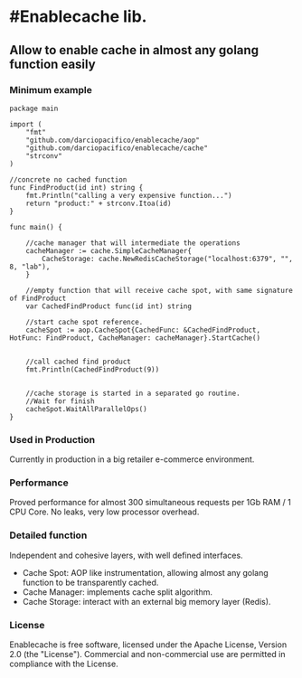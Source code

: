 #Enablecache lib.
================

## Allow to enable cache in almost any golang function easily

### Minimum example
    
    package main
    
    import (
    	"fmt"
    	"github.com/darciopacifico/enablecache/aop"
    	"github.com/darciopacifico/enablecache/cache"
    	"strconv"
    )
    
    //concrete no cached function
    func FindProduct(id int) string {
    	fmt.Println("calling a very expensive function...")
    	return "product:" + strconv.Itoa(id)
    }

    func main() {
    
    	//cache manager that will intermediate the operations
    	cacheManager := cache.SimpleCacheManager{
    		CacheStorage: cache.NewRedisCacheStorage("localhost:6379", "", 8, "lab"),
    	}
    
    	//empty function that will receive cache spot, with same signature of FindProduct
    	var CachedFindProduct func(id int) string
    
    	//start cache spot reference.
    	cacheSpot := aop.CacheSpot{CachedFunc: &CachedFindProduct, HotFunc: FindProduct, CacheManager: cacheManager}.StartCache()
    
    
    	//call cached find product
    	fmt.Println(CachedFindProduct(9))
    
    
    	//cache storage is started in a separated go routine.
    	//Wait for finish
    	cacheSpot.WaitAllParallelOps()
    }

### Used in Production 
Currently in production in a big retailer e-commerce environment.

### Performance
Proved performance for almost 300 simultaneous requests per 1Gb RAM / 1 CPU Core. No leaks, very low processor overhead.

### Detailed function
Independent and cohesive layers, with well defined interfaces.
- Cache Spot: AOP like instrumentation, allowing almost any golang function to be transparently cached.
- Cache Manager: implements cache split algorithm.
- Cache Storage: interact with an external big memory layer (Redis).

### License
Enablecache is free software, licensed under the Apache License, Version 2.0 (the "License"). Commercial and non-commercial use are permitted in compliance with the License.

